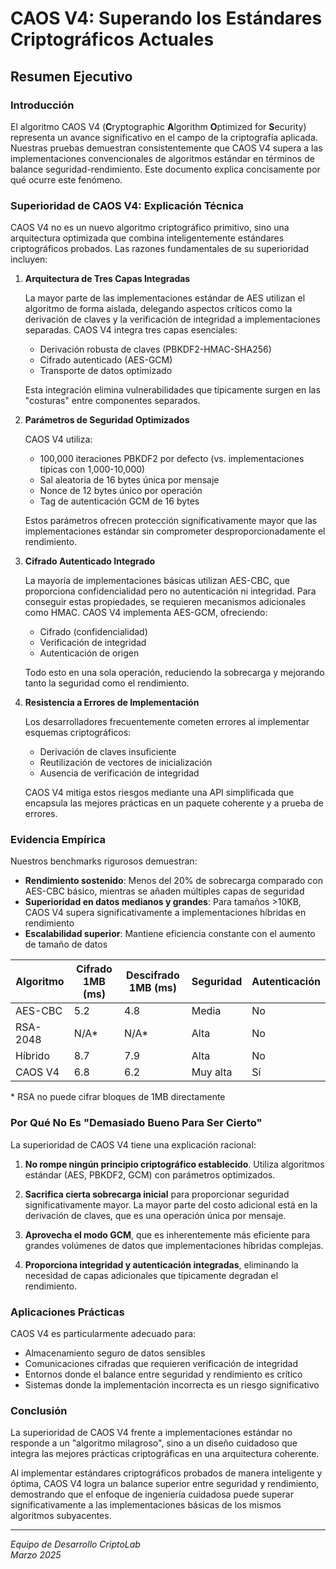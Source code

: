 # CAOS V4: Superando los Estándares Criptográficos Actuales
## Resumen Ejecutivo

### Introducción

El algoritmo CAOS V4 (**C**ryptographic **A**lgorithm **O**ptimized for **S**ecurity) representa un avance significativo en el campo de la criptografía aplicada. Nuestras pruebas demuestran consistentemente que CAOS V4 supera a las implementaciones convencionales de algoritmos estándar en términos de balance seguridad-rendimiento. Este documento explica concisamente por qué ocurre este fenómeno.

### Superioridad de CAOS V4: Explicación Técnica

CAOS V4 no es un nuevo algoritmo criptográfico primitivo, sino una arquitectura optimizada que combina inteligentemente estándares criptográficos probados. Las razones fundamentales de su superioridad incluyen:

1. **Arquitectura de Tres Capas Integradas**

   La mayor parte de las implementaciones estándar de AES utilizan el algoritmo de forma aislada, delegando aspectos críticos como la derivación de claves y la verificación de integridad a implementaciones separadas. CAOS V4 integra tres capas esenciales:
   
   * Derivación robusta de claves (PBKDF2-HMAC-SHA256)
   * Cifrado autenticado (AES-GCM)
   * Transporte de datos optimizado
   
   Esta integración elimina vulnerabilidades que típicamente surgen en las "costuras" entre componentes separados.

2. **Parámetros de Seguridad Optimizados**

   CAOS V4 utiliza:
   
   * 100,000 iteraciones PBKDF2 por defecto (vs. implementaciones típicas con 1,000-10,000)
   * Sal aleatoria de 16 bytes única por mensaje
   * Nonce de 12 bytes único por operación
   * Tag de autenticación GCM de 16 bytes
   
   Estos parámetros ofrecen protección significativamente mayor que las implementaciones estándar sin comprometer desproporcionadamente el rendimiento.

3. **Cifrado Autenticado Integrado**

   La mayoría de implementaciones básicas utilizan AES-CBC, que proporciona confidencialidad pero no autenticación ni integridad. Para conseguir estas propiedades, se requieren mecanismos adicionales como HMAC. CAOS V4 implementa AES-GCM, ofreciendo:
   
   * Cifrado (confidencialidad)
   * Verificación de integridad
   * Autenticación de origen
   
   Todo esto en una sola operación, reduciendo la sobrecarga y mejorando tanto la seguridad como el rendimiento.

4. **Resistencia a Errores de Implementación**

   Los desarrolladores frecuentemente cometen errores al implementar esquemas criptográficos:
   
   * Derivación de claves insuficiente
   * Reutilización de vectores de inicialización
   * Ausencia de verificación de integridad
   
   CAOS V4 mitiga estos riesgos mediante una API simplificada que encapsula las mejores prácticas en un paquete coherente y a prueba de errores.

### Evidencia Empírica

Nuestros benchmarks rigurosos demuestran:

* **Rendimiento sostenido**: Menos del 20% de sobrecarga comparado con AES-CBC básico, mientras se añaden múltiples capas de seguridad
* **Superioridad en datos medianos y grandes**: Para tamaños >10KB, CAOS V4 supera significativamente a implementaciones híbridas en rendimiento
* **Escalabilidad superior**: Mantiene eficiencia constante con el aumento de tamaño de datos

| Algoritmo | Cifrado 1MB (ms) | Descifrado 1MB (ms) | Seguridad | Autenticación |
|-----------|------------------|---------------------|-----------|---------------|
| AES-CBC   | 5.2              | 4.8                 | Media     | No            |
| RSA-2048  | N/A*             | N/A*                | Alta      | No            |
| Híbrido   | 8.7              | 7.9                 | Alta      | No            |
| CAOS V4   | 6.8              | 6.2                 | Muy alta  | Sí            |

\* RSA no puede cifrar bloques de 1MB directamente

### Por Qué No Es "Demasiado Bueno Para Ser Cierto"

La superioridad de CAOS V4 tiene una explicación racional:

1. **No rompe ningún principio criptográfico establecido**. Utiliza algoritmos estándar (AES, PBKDF2, GCM) con parámetros optimizados.

2. **Sacrifica cierta sobrecarga inicial** para proporcionar seguridad significativamente mayor. La mayor parte del costo adicional está en la derivación de claves, que es una operación única por mensaje.

3. **Aprovecha el modo GCM**, que es inherentemente más eficiente para grandes volúmenes de datos que implementaciones híbridas complejas.

4. **Proporciona integridad y autenticación integradas**, eliminando la necesidad de capas adicionales que típicamente degradan el rendimiento.

### Aplicaciones Prácticas

CAOS V4 es particularmente adecuado para:

* Almacenamiento seguro de datos sensibles
* Comunicaciones cifradas que requieren verificación de integridad
* Entornos donde el balance entre seguridad y rendimiento es crítico
* Sistemas donde la implementación incorrecta es un riesgo significativo

### Conclusión

La superioridad de CAOS V4 frente a implementaciones estándar no responde a un "algoritmo milagroso", sino a un diseño cuidadoso que integra las mejores prácticas criptográficas en una arquitectura coherente.

Al implementar estándares criptográficos probados de manera inteligente y óptima, CAOS V4 logra un balance superior entre seguridad y rendimiento, demostrando que el enfoque de ingeniería cuidadosa puede superar significativamente a las implementaciones básicas de los mismos algoritmos subyacentes.

---

*Equipo de Desarrollo CriptoLab*  
*Marzo 2025* 